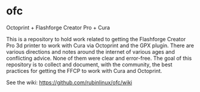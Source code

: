 # ofc
Octoprint + Flashforge Creator Pro + Cura


This is a repository to hold work related to getting the Flashforge Creator Pro 3d printer to work with Cura via Octoprint and the GPX plugin.  There are various directions and notes around the internet of various ages and conflicting advice. None of them were clear and error-free.  The goal of this repository is to collect and document, with the community, the best practices for getting the FFCP to work with Cura and Octoprint.

See the wiki: https://github.com/rubinlinux/ofc/wiki
